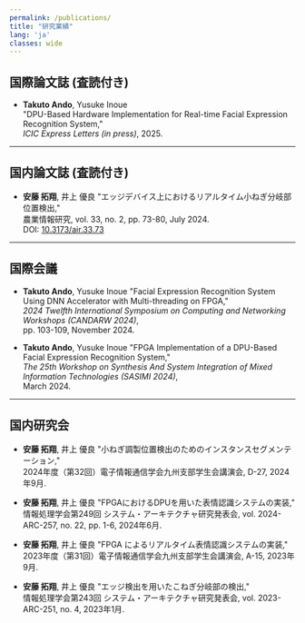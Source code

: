 ```yaml
---
permalink: /publications/
title: "研究業績"
lang: 'ja'
classes: wide
---
```


## 国際論文誌 (査読付き)
- **Takuto Ando**, Yusuke Inoue  
  "DPU-Based Hardware Implementation for Real-time Facial Expression Recognition System,"  
  *ICIC Express Letters (in press)*, 2025.  

---

## 国内論文誌 (査読付き)
- **安藤 拓翔**, 井上 優良
  "エッジデバイス上におけるリアルタイム小ねぎ分岐部位置検出,"  
  農業情報研究, vol. 33, no. 2, pp. 73-80, July 2024.  
  DOI: [10.3173/air.33.73](https://doi.org/10.3173/air.33.73)  

---

## 国際会議
- **Takuto Ando**, Yusuke Inoue 
  "Facial Expression Recognition System Using DNN Accelerator with Multi-threading on FPGA,"  
  *2024 Twelfth International Symposium on Computing and Networking Workshops (CANDARW 2024)*,  
  pp. 103-109, November 2024.  

- **Takuto Ando**, Yusuke Inoue
  "FPGA Implementation of a DPU-Based Facial Expression Recognition System,"  
  *The 25th Workshop on Synthesis And System Integration of Mixed Information Technologies (SASIMI 2024)*,  
  March 2024.  

---

## 国内研究会
- **安藤 拓翔**, 井上 優良
  "小ねぎ調製位置検出のためのインスタンスセグメンテーション,"  
  2024年度（第32回）電子情報通信学会九州支部学生会講演会, D-27, 2024年9月.  

- **安藤 拓翔**, 井上 優良
  "FPGAにおけるDPUを用いた表情認識システムの実装,"  
  情報処理学会第249回 システム・アーキテクチャ研究発表会, vol. 2024-ARC-257, no. 22, pp. 1-6, 2024年6月.  

- **安藤 拓翔**, 井上 優良
  "FPGA によるリアルタイム表情認識システムの実装,"  
  2023年度（第31回）電子情報通信学会九州支部学生会講演会, A-15, 2023年9月.  

- **安藤 拓翔**, 井上 優良
  "エッジ検出を用いたこねぎ分岐部の検出,"  
  情報処理学会第243回 システム・アーキテクチャ研究発表会, vol. 2023-ARC-251, no. 4, 2023年1月.  
